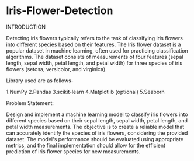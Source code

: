# Iris-Flower-Detection

INTRODUCTION

Detecting iris flowers typically refers to the task of classifying iris flowers into different species based on their features. The Iris flower dataset is a popular dataset in machine learning, often used for practicing classification algorithms. The dataset consists of measurements of four features (sepal length, sepal width, petal length, and petal width) for three species of iris flowers (setosa, versicolor, and virginica).

Library used are as follows-

1.NumPy
2.Pandas
3.scikit-learn
4.Matplotlib (optional)
5.Seaborn

Problem Statement:

Design and implement a machine learning model to classify iris flowers into different species based on their sepal length, sepal width, petal length, and petal width measurements. The objective is to create a reliable model that can accurately identify the species of iris flowers, considering the provided dataset. The model's performance should be evaluated using appropriate metrics, and the final implementation should allow for the efficient prediction of iris flower species for new measurements.

